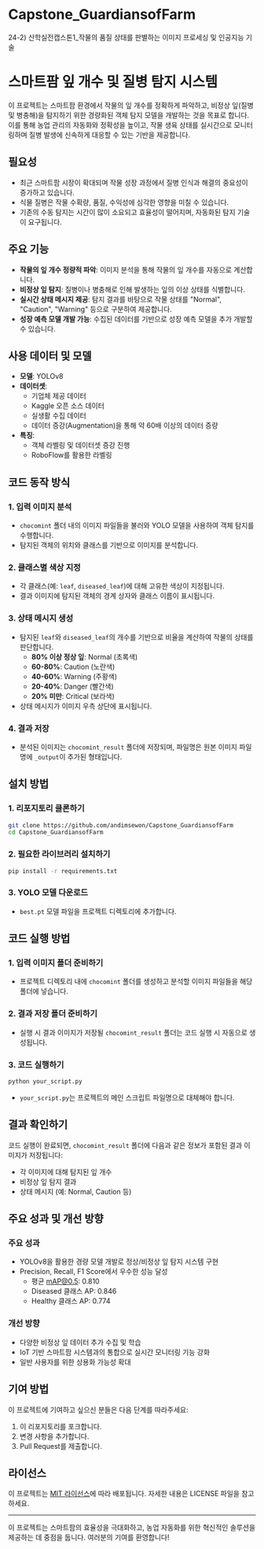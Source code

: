 # Capstone_GuardiansofFarm

24-2) 산학실전캡스톤1\_작물의 품질 상태를 판별하는 이미지 프로세싱 및 인공지능 기술

# 스마트팜 잎 개수 및 질병 탐지 시스템

이 프로젝트는 스마트팜 환경에서 작물의 잎 개수를 정확하게 파악하고, 비정상 잎(질병 및 병충해)을 탐지하기 위한 경량화된 객체 탐지 모델을 개발하는 것을 목표로 합니다. 이를 통해 농업 관리의 자동화와 정확성을 높이고, 작물 생육 상태를 실시간으로 모니터링하며 질병 발생에 신속하게 대응할 수 있는 기반을 제공합니다.

## 필요성

- 최근 스마트팜 시장이 확대되며 작물 성장 과정에서 질병 인식과 해결의 중요성이 증가하고 있습니다.
- 식물 질병은 작물 수확량, 품질, 수익성에 심각한 영향을 미칠 수 있습니다.
- 기존의 수동 탐지는 시간이 많이 소요되고 효율성이 떨어지며, 자동화된 탐지 기술이 요구됩니다.

## 주요 기능

- **작물의 잎 개수 정량적 파악**: 이미지 분석을 통해 작물의 잎 개수를 자동으로 계산합니다.
- **비정상 잎 탐지**: 질병이나 병충해로 인해 발생하는 잎의 이상 상태를 식별합니다.
- **실시간 상태 메시지 제공**: 탐지 결과를 바탕으로 작물 상태를 "Normal", "Caution", "Warning" 등으로 구분하여 제공합니다.
- **성장 예측 모델 개발 가능**: 수집된 데이터를 기반으로 성장 예측 모델을 추가 개발할 수 있습니다.

## 사용 데이터 및 모델

- **모델**: YOLOv8
- **데이터셋**:
  - 기업체 제공 데이터
  - Kaggle 오픈 소스 데이터
  - 실생활 수집 데이터
  - 데이터 증강(Augmentation)을 통해 약 60배 이상의 데이터 증량
- **특징**:
  - 객체 라벨링 및 데이터셋 증강 진행
  - RoboFlow를 활용한 라벨링

## 코드 동작 방식

### 1. 입력 이미지 분석

- `chocomint` 폴더 내의 이미지 파일들을 불러와 YOLO 모델을 사용하여 객체 탐지를 수행합니다.
- 탐지된 객체의 위치와 클래스를 기반으로 이미지를 분석합니다.

### 2. 클래스별 색상 지정

- 각 클래스(예: `leaf`, `diseased_leaf`)에 대해 고유한 색상이 지정됩니다.
- 결과 이미지에 탐지된 객체의 경계 상자와 클래스 이름이 표시됩니다.

### 3. 상태 메시지 생성

- 탐지된 `leaf`와 `diseased_leaf`의 개수를 기반으로 비율을 계산하여 작물의 상태를 판단합니다.
  - **80% 이상 정상 잎**: Normal (초록색)
  - **60-80%**: Caution (노란색)
  - **40-60%**: Warning (주황색)
  - **20-40%**: Danger (빨간색)
  - **20% 미만**: Critical (보라색)
- 상태 메시지가 이미지 우측 상단에 표시됩니다.

### 4. 결과 저장

- 분석된 이미지는 `chocomint_result` 폴더에 저장되며, 파일명은 원본 이미지 파일명에 `_output`이 추가된 형태입니다.

## 설치 방법

### 1. 리포지토리 클론하기

```bash
git clone https://github.com/andimsewon/Capstone_GuardiansofFarm
cd Capstone_GuardiansofFarm
```

### 2. 필요한 라이브러리 설치하기

```bash
pip install -r requirements.txt
```

### 3. YOLO 모델 다운로드

- `best.pt` 모델 파일을 프로젝트 디렉토리에 추가합니다.

## 코드 실행 방법

### 1. 입력 이미지 폴더 준비하기

- 프로젝트 디렉토리 내에 `chocomint` 폴더를 생성하고 분석할 이미지 파일들을 해당 폴더에 넣습니다.

### 2. 결과 저장 폴더 준비하기

- 실행 시 결과 이미지가 저장될 `chocomint_result` 폴더는 코드 실행 시 자동으로 생성됩니다.

### 3. 코드 실행하기

```bash
python your_script.py
```

- `your_script.py`는 프로젝트의 메인 스크립트 파일명으로 대체해야 합니다.

## 결과 확인하기

코드 실행이 완료되면, `chocomint_result` 폴더에 다음과 같은 정보가 포함된 결과 이미지가 저장됩니다:

- 각 이미지에 대해 탐지된 잎 개수
- 비정상 잎 탐지 결과
- 상태 메시지 (예: Normal, Caution 등)

## 주요 성과 및 개선 방향

### 주요 성과

- YOLOv8을 활용한 경량 모델 개발로 정상/비정상 잎 탐지 시스템 구현
- Precision, Recall, F1 Score에서 우수한 성능 달성
  - 평균 mAP@0.5: 0.810
  - Diseased 클래스 AP: 0.846
  - Healthy 클래스 AP: 0.774

### 개선 방향

- 다양한 비정상 잎 데이터 추가 수집 및 학습
- IoT 기반 스마트팜 시스템과의 통합으로 실시간 모니터링 기능 강화
- 일반 사용자를 위한 상용화 가능성 확대

## 기여 방법

이 프로젝트에 기여하고 싶으신 분들은 다음 단계를 따라주세요:

1. 이 리포지토리를 포크합니다.
2. 변경 사항을 추가합니다.
3. Pull Request를 제출합니다.

## 라이선스

이 프로젝트는 [MIT 라이선스](LICENSE)에 따라 배포됩니다. 자세한 내용은 LICENSE 파일을 참고하세요.

---

이 프로젝트는 스마트팜의 효율성을 극대화하고, 농업 자동화를 위한 혁신적인 솔루션을 제공하는 데 중점을 둡니다. 여러분의 기여를 환영합니다!

